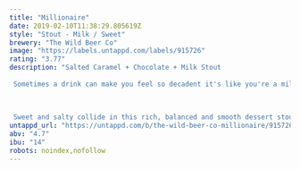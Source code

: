 ```yaml
---
title: "Millionaire"
date: 2019-02-10T11:38:29.805619Z
style: "Stout - Milk / Sweet"
brewery: "The Wild Beer Co"
image: "https://labels.untappd.com/labels/915726"
rating: "3.77"
description: "Salted Caramel + Chocolate + Milk Stout   Sometimes a drink can make you feel so decadent it's like you're a millionaire; this beer wraps you in a velvety cocoon, dresses you in a smart suit and takes you out for a special night on the tiles.     Sweet and salty collide in this rich, balanced and smooth dessert stout. Lactose, caramel and high quality Valrhona cocoa nibs provide a chocolate and caramel backbone alongside the roasty malts whilst the Cornish Sea Salts gives a savoury salty kick, raising this beautiful beer above the norm."
untappd_url: "https://untappd.com/b/the-wild-beer-co-millionaire/915726"
abv: "4.7"
ibu: "14"
robots: noindex,nofollow
---
```

